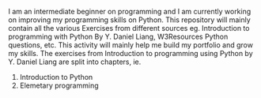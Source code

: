 I am an intermediate beginner on programming and I am currently working on improving my programming skills on Python. This repository will mainly contain all the various Exercises from different sources eg. Introduction to programming with Python By Y. Daniel Liang, W3Resources Python questions, etc. 
This activity will mainly help me build my portfolio and grow my skills.
The exercises from Introduction to programming using Python by Y. Daniel Liang are split into chapters, ie.
  1. Introduction to Python
  2. Elemetary programming
